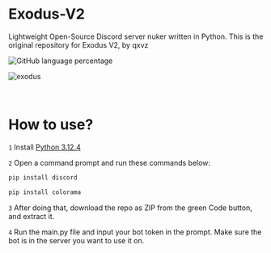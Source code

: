 # Exodus-V2
Lightweight Open-Source Discord server nuker written in Python.
This is the original repository for Exodus V2, by qxvz

![GitHub language percentage](https://img.shields.io/github/languages/top/qxvz/Exodus-V2)


![exodus](https://github.com/user-attachments/assets/8b2719ea-e63f-4f25-beea-d9cc5433c5ab)

<br>

# How to use?

`1` Install [Python 3.12.4](https://www.python.org/downloads/release/python-3124/)

`2` Open a command prompt and run these commands below:
```sh
pip install discord
```
```sh
pip install colorama
```

`3` After doing that, download the repo as ZIP from the green Code button, and extract it.

`4` Run the main.py file and input your bot token in the prompt. Make sure the bot is in the server you want to use it on.
